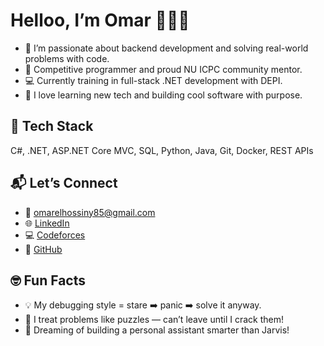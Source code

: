 # Helloo, I’m Omar 👨‍💻✨

- 🧠 I’m passionate about backend development and solving real-world problems with code.  
- 🧩 Competitive programmer and proud NU ICPC community mentor.  
- 💻 Currently training in full-stack .NET development with DEPI.  
- 🚀 I love learning new tech and building cool software with purpose.

## 🧰 Tech Stack
C#, .NET, ASP.NET Core MVC, SQL, Python, Java, Git, Docker, REST APIs

## 📬 Let’s Connect
- 📧 omarelhossiny85@gmail.com  
- 🌐 [LinkedIn](https://www.linkedin.com/in/omar-elhossiny-530553261)  
- 💻 [Codeforces](https://codeforces.com/profile/omarelhosany3)  
- 📁 [GitHub](https://github.com/omar-28-2)

## 🤓 Fun Facts
- 💡 My debugging style = stare ➡️ panic ➡️ solve it anyway.  
- 🧩 I treat problems like puzzles — can’t leave until I crack them!  
- 🧠 Dreaming of building a personal assistant smarter than Jarvis!



